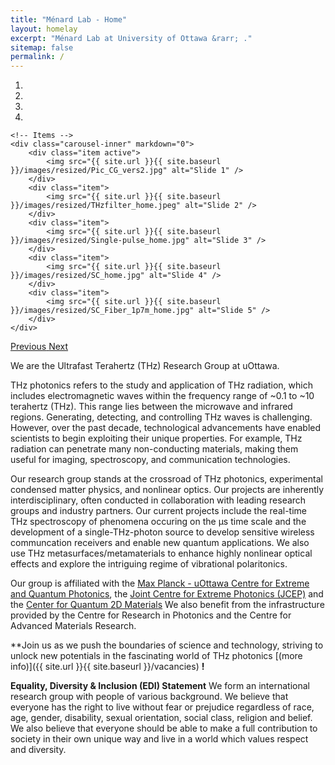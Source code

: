 ```yaml
---
title: "Ménard Lab - Home"
layout: homelay
excerpt: "Ménard Lab at University of Ottawa &rarr; ."
sitemap: false
permalink: /
---
```





<div markdown="0" id="carousel" class="carousel slide" data-ride="carousel" data-interval="4000" data-pause="hover" >
    <!-- Menu -->
    <ol class="carousel-indicators">
        <li data-target="#carousel" data-slide-to="0" class="active"></li>
        <li data-target="#carousel" data-slide-to="1"></li>
        <li data-target="#carousel" data-slide-to="2"></li>
        <li data-target="#carousel" data-slide-to="3"></li>
    </ol>

    <!-- Items -->
    <div class="carousel-inner" markdown="0">
        <div class="item active">
            <img src="{{ site.url }}{{ site.baseurl }}/images/resized/Pic_CG_vers2.jpg" alt="Slide 1" />
        </div>
        <div class="item">
            <img src="{{ site.url }}{{ site.baseurl }}/images/resized/THzfilter_home.jpeg" alt="Slide 2" />
        </div>
        <div class="item">
            <img src="{{ site.url }}{{ site.baseurl }}/images/resized/Single-pulse_home.jpg" alt="Slide 3" />
        </div>
        <div class="item">
            <img src="{{ site.url }}{{ site.baseurl }}/images/resized/SC_home.jpg" alt="Slide 4" />
        </div>
        <div class="item">
            <img src="{{ site.url }}{{ site.baseurl }}/images/resized/SC_Fiber_1p7m_home.jpg" alt="Slide 5" />
        </div>
    </div>
  <a class="left carousel-control" href="#carousel" role="button" data-slide="prev">
    <span class="glyphicon glyphicon-chevron-left" aria-hidden="true"></span>
    <span class="sr-only">Previous</span>
  </a>
  <a class="right carousel-control" href="#carousel" role="button" data-slide="next">
    <span class="glyphicon glyphicon-chevron-right" aria-hidden="true"></span>
    <span class="sr-only">Next</span>
  </a>
</div>

We are the Ultrafast Terahertz (THz) Research Group at uOttawa.

THz photonics refers to the study and application of THz radiation, which includes electromagnetic waves within the frequency range of ~0.1 to ~10 terahertz (THz). This range lies between the microwave and infrared regions. Generating, detecting, and controlling THz waves is challenging. However, over the past decade, technological advancements have enabled scientists to begin exploiting their unique properties. For example, THz radiation can penetrate many non-conducting materials, making them useful for imaging, spectroscopy, and communication technologies. 

Our research group stands at the crossroad of THz photonics, experimental condensed matter physics, and nonlinear optics. Our projects are inherently interdisciplinary, often conducted in collaboration with leading research groups and industry partners. Our current projects include the real-time THz spectroscopy of phenomena occuring on the µs time scale and the development of a single-THz-photon source to develop sensitive wireless communcation receivers and enable new quantum applications. We also use THz metasurfaces/metamaterials to enhance highly nonlinear optical effects and explore the intriguing regime of vibrational polaritonics. 

Our group is affiliated with the [Max Planck - uOttawa Centre for Extreme and Quantum Photonics](https://www.uottawa.ca/research-innovation/), the [Joint Centre for Extreme Photonics (JCEP)](https://extremephotonics.com/) and the [Center for Quantum 2D Materials](https://qc2dm.physics.uottawa.ca/) We also benefit from the infrastructure provided by the Centre for Research in Photonics and the Centre for Advanced Materials Research.

**Join us as we push the boundaries of science and technology, striving to unlock new potentials in the fascinating world of THz photonics [(more info)]({{ site.url }}{{ site.baseurl }}/vacancies) **!**

**Equality, Diversity & Inclusion (EDI) Statement**
We form an international research group with people of various background. We believe that everyone has the right to live without fear or prejudice regardless of race, age, gender, disability, sexual orientation, social class, religion and belief. We also believe that everyone should be able to make a full contribution to society in their own unique way and live in a world which values respect and diversity.
